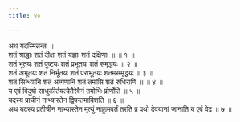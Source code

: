 ```yaml
---
title: ४०

---
```

अथ यदस्मिन्नन्तः ।  
शतं श्राद्धाः शतं दीक्षा शतं यज्ञाः शतं दक्षिणाः ॥ ॥ १ ॥  
शतं भूतयः शतं पुष्टयः शतं प्रभूतयः शतं समृद्धयः ॥ २ ॥  
शतं अभूतयः शतं निर्भूतयः शतं पराभूतयः शतमसमृद्धयः ॥ ३ ॥  
शतं सिन्ध्यानि शतं अब्गणानि शतं तमांसि शतं रुधिराणि ॥ ॥ ४ ॥  
य एवं विदुषो साधुकीर्तयत्येतैरेवैनं तमोभिः प्रोर्णोति ॥ ५ ॥  
यदस्य प्राचीनं नाभ्यास्तेन द्विषन्तमाविशति ॥ ६ ॥  
अथ यदस्य प्रतीचीन नाभ्यास्तेन मृत्युं नाष्ट्रामवर्तं तरति प्र पथो देवयानां जानाति य एवं वेद ॥ ७ ॥  